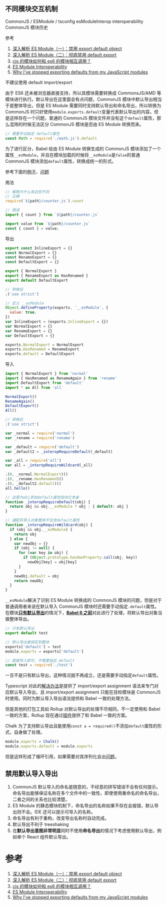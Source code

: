 ## 不同模块交互机制

CommonJS / ESModule / tsconfig esModuleInterop interoperability
CommonJS 模块历史

参考

1. [深入解析 ES Module（一）：禁用 export default object](https://zhuanlan.zhihu.com/p/40733281)
1. [深入解析 ES Module（二）：彻底禁用 default export](https://zhuanlan.zhihu.com/p/97335917)
1. [cjs 的模块如何和 es6 的模块相互调用？](https://www.zhihu.com/question/288322186/answer/460742151)
1. [ES Module Interoperability](https://github.com/nodejs/node-eps/blob/master/002-es-modules.md#46-es-consuming-commonjs)
1. [Why I've stopped exporting defaults from my JavaScript modules](https://humanwhocodes.com/blog/2019/01/stop-using-default-exports-javascript-module/)

不建议使用 default import/export

由于 ES6 还未被浏览器直接支持，所以其模块需要转换成 CommonsJS/AMD 等模块进行执行。默认导出在这里面会有点问题，CommonJS 模块中默认导出相当于是整体导出，但是 ES Module 需要同时支持默认导出和命名导出，所以转换为 CommonJS 时只好使用`module.exports.default`变量代表默认导出的内容。但是这样存在一个问题，普通的 CommonJS 模块文件并没有这个`default`属性，那么混用的时候无法区分 CommonJS 模块是否由 ES Module 转换而来。

```js
// 需要手动指定 default属性
const Math = require('./math.js').default
```

为了进行区分，Babel 给由 ES Module 转换生成的 CommonJS 模块添加了一个属性`__esModule`，并且在模块加载的时候将`__esModule`是`false`的普通 CommonJS 模块添加`default`属性，转换成统一的形式。

参考下面的[例子](https://ryerh.com/javascript/2016/03/27/babel-module-implementation.html)、[问题](https://stackoverflow.com/questions/50943704/whats-the-purpose-of-object-definepropertyexports-esmodule-value-0)

用法

```js
// 解释为什么有这些不同
// 正确
require(`${path}/counter.js`).count

// 错误
import { count } from `${path}/counter.js`

import value from `${path}/counter.js`
const { count } = value;
```

导出

```js
export const InlineExport = {}
const NormalExport = {}
const RenameExport = {}
const DefaultExport = {}

export { NormalExport }
export { RenameExport as HasRenamed }
export default DefaultExport

// 转换后
;('use strict')

// 定义 __esModule
Object.defineProperty(exports, '__esModule', {
  value: true,
})
var InlineExport = (exports.InlineExport = {})
var NormalExport = {}
var RenameExport = {}
var DefaultExport = {}

exports.NormalExport = NormalExport
exports.HasRenamed = RenameExport
exports.default = DefaultExport
```

导入

```js
import { NormalExport } from 'normal'
import { HasRenamed as RenameAgain } from 'rename'
import DefaultExport from 'default'
import * as All from 'all'

NormalExport()
RenameAgain()
DefaultExport()
All()

// 转换后
;('use strict')

var _normal = require('normal')
var _rename = require('rename')

var _default = require('default')
var _default2 = _interopRequireDefault(_default)

var _all = require('all')
var all = _interopRequireWildcard(_all)

;(0, _normal.NormalExport)()
;(0, _rename.HasRenamed)()
;(0, _default2.default)()
all.hello()

// 这里为obj添加default属性指向它本身
function _interopRequireDefault(obj) {
  return obj && obj.__esModule ? obj : { default: obj }
}

// 通配符导入对象整体不包含default属性
function _interopRequireWildcard(obj) {
  if (obj && obj.__esModule) {
    return obj
  } else {
    var newObj = {}
    if (obj != null) {
      for (var key in obj) {
        if (Object.prototype.hasOwnProperty.call(obj, key))
          newObj[key] = obj[key]
      }
    }
    newObj.default = obj
    return newObj
  }
}
```

`__esModule`解决了识别 ES Module 转换成的 CommonJS 模块的问题，但是对于普通调用者来说在默认导入 CommonJS 模块时还需要手动指定`.default`属性。在模块[**只有默认导出**](https://www.npmjs.com/package/babel-plugin-add-module-exports)的情况下，[**Babel 6 之前**](https://babeljs.io/docs/en/babel-plugin-transform-es2015-modules-commonjs#nointerop)对此进行了处理，将默认导出对象当做整体导出。

```js
// 只有默认导出
export default test

// 默认导出被绑定到整体
exports['default'] = test
module.exports = exports['default']

// 直接导入即可，不需要指定.default
const test = require('./test')
```

一旦不是只有默认导出，这种情况就不再成立，还是需要手动指定`default`属性。

Typescript 对此的[解决办法](https://github.com/Microsoft/TypeScript/issues/2719)是提供了 import/export assignment 语法来专门对应默认导入导出，且 import/export assignment 只能在目标模块是 CommonJS 时使用。同时为默认导入导出语法提供和 Babel 一致的处理方法。

但是其他的打包工具如 Rollup 对默认导出的处理不尽相同，不一定使用和 Babel 一致的方案，Rollup 现在通过[插件](https://www.npmjs.com/package/rollup-plugin-es-module-interop)提供了和 Babel 一致的方案。

Chalk 为了支持默认导出且能使用`const a = required()`不添加`default`属性的形式，自身做了处理。

```js
module.exports = Chalk()
module.exports.default = module.exports
```

但是这样形成了循环引用，如果需要对其序列化会出[问题](https://github.com/sindresorhus/mem/issues/31)。

## 禁用默认导入导出

1. CommonJS 默认导入的命名是随意的，不经意的拼写错误不会有任何提示。命名导出能够保证名称在多个文件中的一致性，即使使用重命名的命名导出，二者之间的关系也比较清楚。
1. ES Module 的静态模块机制下，命名导出的名称如果不存在会报错，默认导出则不会。IDE 还可以提示可导入的名称。
1. 命名导出有利于重构，改变导出名称时自动完成。
1. 默认导出不利于 treeshaking
1. 在**默认导出意图非常明显**同时不使用**命名导出**的情况下考虑使用默认导出，例如单个 React 组件默认导出。

# 参考

1. [深入解析 ES Module（一）：禁用 export default object](https://zhuanlan.zhihu.com/p/40733281)
1. [深入解析 ES Module（二）：彻底禁用 default export](https://zhuanlan.zhihu.com/p/97335917)
1. [cjs 的模块如何和 es6 的模块相互调用？](https://www.zhihu.com/question/288322186/answer/460742151)
1. [ES Module Interoperability](https://github.com/nodejs/node-eps/blob/master/002-es-modules.md#46-es-consuming-commonjs)
1. [Why I've stopped exporting defaults from my JavaScript modules](https://humanwhocodes.com/blog/2019/01/stop-using-default-exports-javascript-module/)
